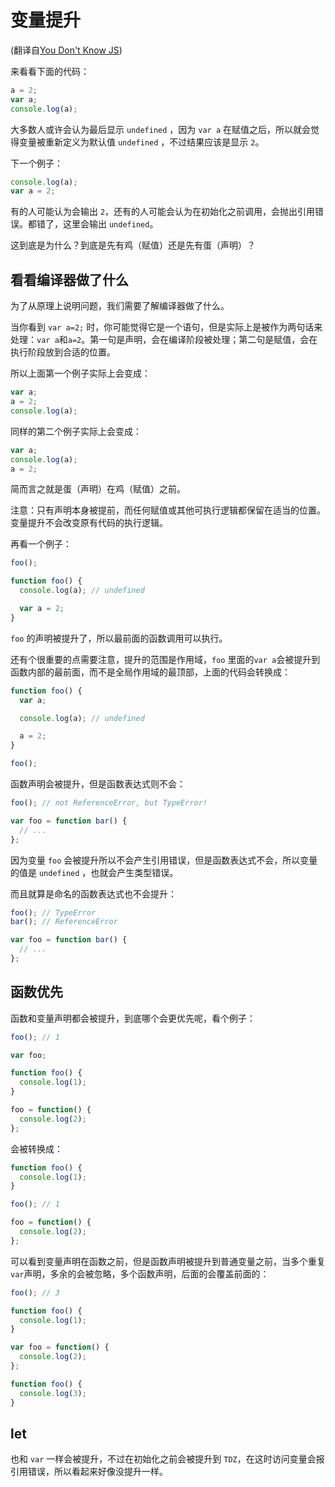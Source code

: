 # 变量提升

(翻译自[You Don't Know JS](https://github.com/getify/You-Dont-Know-JS/blob/2nd-ed/scope-closures/ch4.md))

来看看下面的代码：

```js
a = 2;
var a;
console.log(a);
```

大多数人或许会认为最后显示 `undefined` ，因为 `var a` 在赋值之后，所以就会觉得变量被重新定义为默认值 `undefined` ，不过结果应该是显示 `2`。

下一个例子：

```js
console.log(a);
var a = 2;
```

有的人可能认为会输出 `2`，还有的人可能会认为在初始化之前调用，会抛出引用错误。都错了，这里会输出 `undefined`。

这到底是为什么？到底是先有鸡（赋值）还是先有蛋（声明）？

## 看看编译器做了什么

为了从原理上说明问题，我们需要了解编译器做了什么。

当你看到 `var a=2;` 时，你可能觉得它是一个语句，但是实际上是被作为两句话来处理：`var a`和`a=2`。第一句是声明，会在编译阶段被处理；第二句是赋值，会在执行阶段放到合适的位置。

所以上面第一个例子实际上会变成：

```js
var a;
a = 2;
console.log(a);
```

同样的第二个例子实际上会变成：

```js
var a;
console.log(a);
a = 2;
```

简而言之就是蛋（声明）在鸡（赋值）之前。

注意：只有声明本身被提前，而任何赋值或其他可执行逻辑都保留在适当的位置。变量提升不会改变原有代码的执行逻辑。

再看一个例子：

```js
foo();

function foo() {
  console.log(a); // undefined

  var a = 2;
}
```

`foo` 的声明被提升了，所以最前面的函数调用可以执行。

还有个很重要的点需要注意，提升的范围是作用域，`foo` 里面的`var a`会被提升到函数内部的最前面，而不是全局作用域的最顶部，上面的代码会转换成：

```js
function foo() {
  var a;

  console.log(a); // undefined

  a = 2;
}

foo();
```

函数声明会被提升，但是函数表达式则不会：

```js
foo(); // not ReferenceError, but TypeError!

var foo = function bar() {
  // ...
};
```

因为变量 `foo` 会被提升所以不会产生引用错误，但是函数表达式不会，所以变量的值是 `undefined` ，也就会产生类型错误。

而且就算是命名的函数表达式也不会提升：

```js
foo(); // TypeError
bar(); // ReferenceError

var foo = function bar() {
  // ...
};
```

## 函数优先

函数和变量声明都会被提升，到底哪个会更优先呢，看个例子：

```js
foo(); // 1

var foo;

function foo() {
  console.log(1);
}

foo = function() {
  console.log(2);
};
```

会被转换成：

```js
function foo() {
  console.log(1);
}

foo(); // 1

foo = function() {
  console.log(2);
};
```

可以看到变量声明在函数之前，但是函数声明被提升到普通变量之前，当多个重复`var`声明，多余的会被忽略，多个函数声明，后面的会覆盖前面的：

```js
foo(); // 3

function foo() {
  console.log(1);
}

var foo = function() {
  console.log(2);
};

function foo() {
  console.log(3);
}
```

## let

也和 `var` 一样会被提升，不过在初始化之前会被提升到 `TDZ`，在这时访问变量会报引用错误，所以看起来好像没提升一样。
